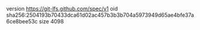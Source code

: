version https://git-lfs.github.com/spec/v1
oid sha256:2504193b70433dca61d02ac457b3b3b704a5973949d65ae4bfe37a6ce8bee53c
size 4098
